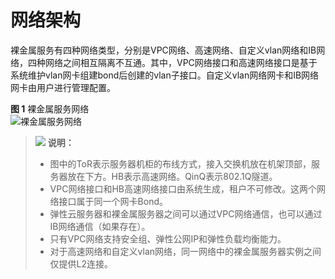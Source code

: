 # 网络架构<a name="zh-cn_topic_0069070105"></a>

裸金属服务有四种网络类型，分别是VPC网络、高速网络、自定义vlan网络和IB网络，四种网络之间相互隔离不互通。其中，VPC网络接口和高速网络接口是基于系统维护vlan网卡组建bond后创建的vlan子接口。自定义vlan网络网卡和IB网络网卡由用户进行管理配置。

**图 1**  裸金属服务网络<a name="fig16836303396"></a>  
![](figures/裸金属服务网络.png "裸金属服务网络")

>![](public_sys-resources/icon-note.gif) **说明：**   
>-   图中的ToR表示服务器机柜的布线方式，接入交换机放在机架顶部，服务器放在下方。HB表示高速网络。QinQ表示802.1Q隧道。  
>-   VPC网络接口和HB高速网络接口由系统生成，租户不可修改。这两个网络接口属于同一个网卡Bond。  
>-   弹性云服务器和裸金属服务器之间可以通过VPC网络通信，也可以通过IB网络通信（如果存在）。  
>-   只有VPC网络支持安全组、弹性公网IP和弹性负载均衡能力。  
>-   对于高速网络和自定义vlan网络，同一网络中的裸金属服务器实例之间仅提供L2连接。  


